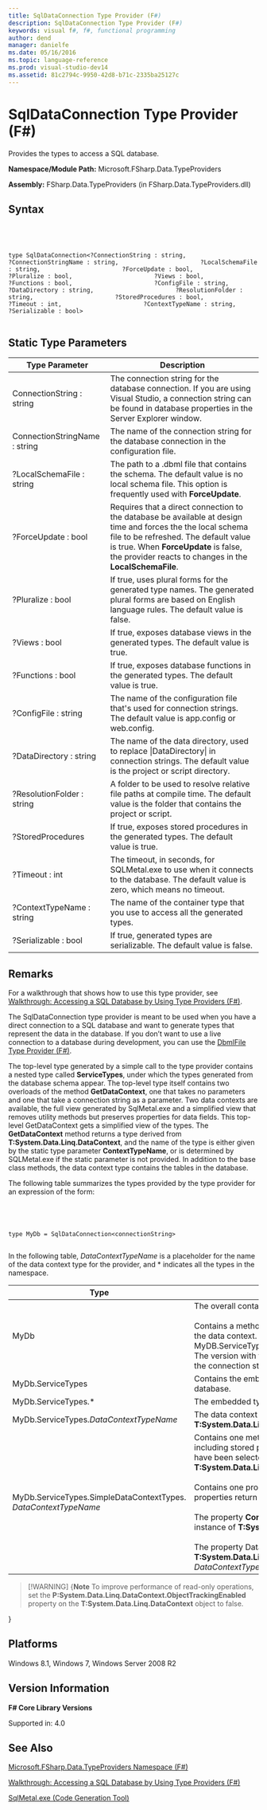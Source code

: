 ```yaml
---
title: SqlDataConnection Type Provider (F#)
description: SqlDataConnection Type Provider (F#)
keywords: visual f#, f#, functional programming
author: dend
manager: danielfe
ms.date: 05/16/2016
ms.topic: language-reference
ms.prod: visual-studio-dev14
ms.assetid: 81c2794c-9950-42d8-b71c-2335ba25127c 
---
```


# SqlDataConnection Type Provider (F#)

Provides the types to access a SQL database.

**Namespace/Module Path:** Microsoft.FSharp.Data.TypeProviders

**Assembly:** FSharp.Data.TypeProviders (in FSharp.Data.TypeProviders.dll)


## Syntax



```




type SqlDataConnection<?ConnectionString : string,                       ?ConnectionStringName : string,                       ?LocalSchemaFile : string,                       ?ForceUpdate : bool,                       ?Pluralize : bool,                       ?Views : bool,                       ?Functions : bool,                       ?ConfigFile : string,                       ?DataDirectory : string,                       ?ResolutionFolder : string,                       ?StoredProcedures : bool,                       ?Timeout : int,                       ?ContextTypeName : string,                       ?Serializable : bool>


```





## Static Type Parameters


|Type Parameter|Description|
|--------------|-----------|
|ConnectionString : string|The connection string for the database connection. If you are using Visual Studio, a connection string can be found in database properties in the Server Explorer window.|
|ConnectionStringName : string|The name of the connection string for the database connection in the configuration file.|
|?LocalSchemaFile : string|The path to a .dbml file that contains the schema. The default value is no local schema file. This option is frequently used with **ForceUpdate**.|
|?ForceUpdate : bool|Requires that a direct connection to the database be available at design time and forces the the local schema file to be refreshed. The default value is true. When **ForceUpdate** is false, the provider reacts to changes in the **LocalSchemaFile**.|
|?Pluralize : bool|If true, uses plural forms for the generated type names. The generated plural forms are based on English language rules. The default value is false.|
|?Views : bool|If true, exposes database views in the generated types. The default value is true.|
|?Functions : bool|If true, exposes database functions in the generated types. The default value is true.|
|?ConfigFile : string|The name of the configuration file that's used for connection strings. The default value is app.config or web.config.|
|?DataDirectory : string|The name of the data directory, used to replace &#124;DataDirectory&#124; in connection strings. The default value is the project or script directory.|
|?ResolutionFolder : string|A folder to be used to resolve relative file paths at compile time. The default value is the folder that contains the project or script.|
|?StoredProcedures|If true, exposes stored procedures in the generated types. The default value is true.|
|?Timeout : int|The timeout, in seconds, for SQLMetal.exe to use when it connects to the database. The default value is zero, which means no timeout.|
|?ContextTypeName : string|The name of the container type that you use to access all the generated types.|
|?Serializable : bool|If true, generated types are serializable. The default value is false.|

## Remarks
For a walkthrough that shows how to use this type provider, see [Walkthrough: Accessing a SQL Database by Using Type Providers &#40;F&#35;&#41;](Walkthrough-Accessing-a-SQL-Database-by-Using-Type-Providers-%5BFSharp%5D.md).

The SqlDataConnection type provider is meant to be used when you have a direct connection to a SQL database and want to generate types that represent the data in the database. If you don’t want to use a live connection to a database during development, you can use the [DbmlFile Type Provider &#40;F&#35;&#41;](DbmlFile-Type-Provider-%5BFSharp%5D.md).

The top-level type generated by a simple call to the type provider contains a nested type called **ServiceTypes**, under which the types generated from the database schema appear. The top-level type itself contains two overloads of the method **GetDataContext**, one that takes no parameters and one that take a connection string as a parameter. Two data contexts are available, the full view generated by SqlMetal.exe and a simplified view that removes utility methods but preserves properties for data fields. This top-level GetDataContext gets a simplified view of the types. The **GetDataContext** method returns a type derived from **T:System.Data.Linq.DataContext**, and the name of the type is either given by the static type parameter **ContextTypeName**, or is determined by SQLMetal.exe if the static parameter is not provided. In addition to the base class methods, the data context type contains the tables in the database.

The following table summarizes the types provided by the type provider for an expression of the form:




```




type MyDb = SqlDataConnection<connectionString>


```




In the following table, *DataContextTypeName* is a placeholder for the name of the data context type for the provider, and &#42; indicates all the types in the namespace.



|Type|Description|
|----|-----------|
|MyDb|The overall container type.<br /><br />Contains a method **GetDataContext** that returns a simplified view of the data context. The method returns a new instance of MyDB.ServiceTypes.SimpleDataContextTypes.*DataContextTypeName*. The version with the connectionString parameter may be used when the connection string is determined at runtime.|
|MyDb.ServiceTypes|Contains the embedded full types and simplified types for the database.|
|MyDb.ServiceTypes.&#42;|The embedded types generated by SqlMetal.exe.|
|MyDb.ServiceTypes.*DataContextTypeName*|The data context type, inherited from **T:System.Data.Linq.DataContext**.|
|MyDb.ServiceTypes.SimpleDataContextTypes. *DataContextTypeName*|Contains one method for each method on the full context type, including stored procedures and functions, if the options for these have been selected. The methods return **T:System.Data.Linq.ISingleResult&#96;1**.<br /><br />Contains one property for each property of the full context type. The properties return **T:System.Data.Linq.Table&#96;1**.<br /><br />The property **Connection** gets the database connection as an instance of **T:System.Data.Common.DbConnection**.<br /><br />The property DataContext gets the full data context, of type **T:System.Data.Linq.DataContext**. This is the base type of the *DataContextTypeName* type generated by the type provider.|

>[!WARNING] {**Note** To improve performance of read-only operations, set the **P:System.Data.Linq.DataContext.ObjectTrackingEnabled** property on the **T:System.Data.Linq.DataContext** object to false.

}

## Platforms
Windows 8.1, Windows 7, Windows Server 2008 R2


## Version Information
**F# Core Library Versions**

Supported in: 4.0


## See Also
[Microsoft.FSharp.Data.TypeProviders Namespace &#40;F&#35;&#41;](Microsoft.FSharp.Data.TypeProviders-Namespace-%5BFSharp%5D.md)

[Walkthrough: Accessing a SQL Database by Using Type Providers &#40;F&#35;&#41;](Walkthrough-Accessing-a-SQL-Database-by-Using-Type-Providers-%5BFSharp%5D.md)

[SqlMetal.exe &#40;Code Generation Tool&#41;](https://msdn.microsoft.com/library/bb386987)

